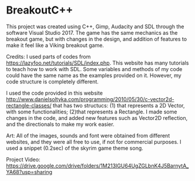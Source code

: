 # BreakoutC++
This project was created using C++, Gimp, Audacity and SDL through the software Visual Studio 2017. The game has the same mechanics as the breakout game, but with changes in the design, and addition of features to make it feel like a Viking breakout game.
 
 
Credits:
I used parts of codes from https://lazyfoo.net/tutorials/SDL/index.php. This website has many tutorials to teach how to work with SDL. Some variables and methods of my code could have the same name as the examples provided on it. However, my code structure is completely different.

I used the code provided in this website http://www.danielsoltyka.com/programming/2010/05/30/c-vector2d-rectangle-classes/ that has two structucs: (1) that represents a 2D Vector, with some functionalities; (2)that represents a Rectangle. I made some changes in the code, and added new features such as Vector2D reflection, and the directionals to make my work easier. 

Art: All of the images, sounds and font were obtained from different websites, and they were all free to use, if not for commercial purposes. I used a snippet (0.2sec) of the skyrim game theme song.

Project Video: https://drive.google.com/drive/folders/1M213IGU64UgZGLbnK4J5BarnytA_YA68?usp=sharing
